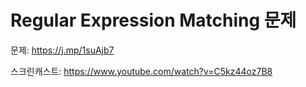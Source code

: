 # Regular Expression Matching 문제

문제: <https://j.mp/1suAjb7>

스크린캐스트: <https://www.youtube.com/watch?v=C5kz44oz7B8>

